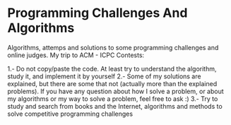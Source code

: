 Programming Challenges And Algorithms
=====================================

Algorithms, attemps and solutions to some programming challenges and online judges. 
My trip to ACM - ICPC Contests:

1.- Do not copy/paste the code. At least try to understand the algorithm, study it, and implement it by yourself
2.- Some of my solutions are explained, but there are some that not (actually more than the explained problems). If you have any question about how I solve a problem, or about my algorithms or my way to solve a problem, feel free to ask :)
3.- Try to study and search from books and the Internet, algorithms and methods to solve competitive programming challenges
